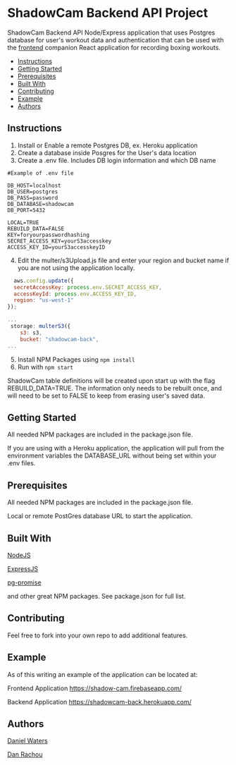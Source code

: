 # ShadowCam Backend API Project
ShadowCam Backend API Node/Express application that uses Postgres database 
for user's workout data and authentication that can be used with the 
[frontend](https://github.com/DryWaters/shadowcam-front)
companion React application for recording boxing workouts.

* [Instructions](#instructions)
* [Getting Started](#getting-started)
* [Prerequisites](#prerequisites)
* [Built With](#built-with)
* [Contributing](#contributing)
* [Example](#example)
* [Authors](#authors)

## Instructions

1. Install or Enable a remote Postgres DB, ex. Heroku application
2. Create a database inside Posgres for the User's data location
3. Create a .env file.  Includes DB login information and which DB name

``` Shell
#Example of .env file

DB_HOST=localhost
DB_USER=postgres
DB_PASS=password
DB_DATABASE=shadowcam
DB_PORT=5432

LOCAL=TRUE
REBUILD_DATA=FALSE
KEY=foryourpasswordhashing
SECRET_ACCESS_KEY=yourS3accesskey
ACCESS_KEY_ID=yourS3accesskeyID

```
4. Edit the multer/s3Upload.js file and enter your region and
bucket name if you are not using the application locally.
``` javascript
  aws.config.update({
  secretAccessKey: process.env.SECRET_ACCESS_KEY,
  accessKeyId: process.env.ACCESS_KEY_ID,
  region: "us-west-1"
});

...
 storage: multerS3({
    s3: s3,
    bucket: "shadowcam-back",
...
```
5. Install NPM Packages using ``` npm install ```
6. Run with ``` npm start ```

ShadowCam table definitions will be created upon start up with the flag
REBUILD_DATA=TRUE.  The information only needs to be rebuilt once, and 
will need to be set to FALSE to keep from erasing user's saved data.

## Getting Started
All needed NPM packages are included in the package.json file. 

If you are using with a Heroku application, the application will pull
from the environment variables the DATABASE_URL without being
set within your .env files.

## Prerequisites
All needed NPM packages are included in the package.json file.

Local or remote PostGres database URL to start the application.

## Built With
[NodeJS](https://nodejs.org/en/)

[ExpressJS](https://expressjs.com/)

[pg-promise](https://github.com/vitaly-t/pg-promise)

and other great NPM packages.  See package.json for full list.

## Contributing
Feel free to fork into your own repo to add additional features.

## Example
As of this writing an example of the application can be located at:

Frontend Application
https://shadow-cam.firebaseapp.com/

Backend Application
https://shadowcam-back.herokuapp.com/

## Authors
[Daniel Waters](https://www.watersjournal.com)

[Dan Rachou](https://github.com/danrachou)

